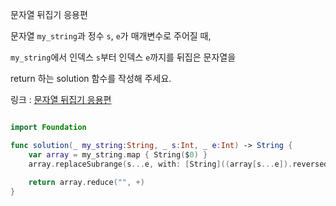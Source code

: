 문자열 뒤집기 응용편

문자열 `my_string`과 정수 `s`, `e`가 매개변수로 주어질 때, 

`my_string`에서 인덱스 `s`부터 인덱스 `e`까지를 뒤집은 문자열을

 return 하는 solution 함수를 작성해 주세요.

 링크 : [문자열 뒤집기 응용편](https://school.programmers.co.kr/learn/courses/30/lessons/181905)

```swift

import Foundation

func solution(_ my_string:String, _ s:Int, _ e:Int) -> String {
    var array = my_string.map { String($0) }
    array.replaceSubrange(s...e, with: [String]((array[s...e]).reversed()))
    
    return array.reduce("", +)
}

```

 
